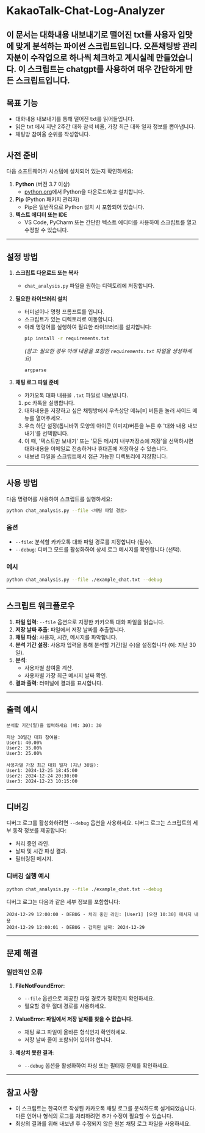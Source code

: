 # KakaoTalk-Chat-Log-Analyzer
이 문서는 대화내용 내보내기로 떨어진 txt를 사용자 입맛에 맞게 분석하는 파이썬 스크립트입니다.
오픈채팅방 관리자분이 수작업으로 하나씩 체크하고 계시실레 만들었습니다.
이 스크립트는 chatgpt를 사용하여 매우 간단하게 만든 스크립트입니다.
---
## 목표 기능
- 대화내용 내보내기를 통해 떨어진 txt를 읽어들입니다.
- 읽은 txt 에서 지난 2주간 대화 참석 비율, 가장 최근 대화 일자 정보를 뽑아냅니다.
- 채팅방 참여율 순위를 작성합니다.

## 사전 준비

다음 소프트웨어가 시스템에 설치되어 있는지 확인하세요:

1. **Python** (버전 3.7 이상)
   - [python.org](https://www.python.org/)에서 Python을 다운로드하고 설치합니다.
2. **Pip** (Python 패키지 관리자)
   - Pip은 일반적으로 Python 설치 시 포함되어 있습니다.
3. **텍스트 에디터 또는 IDE**
   - VS Code, PyCharm 또는 간단한 텍스트 에디터를 사용하여 스크립트를 열고 수정할 수 있습니다.

---

## 설정 방법

1. **스크립트 다운로드 또는 복사**
   - `chat_analysis.py` 파일을 원하는 디렉토리에 저장합니다.

2. **필요한 라이브러리 설치**
   - 터미널이나 명령 프롬프트를 엽니다.
   - 스크립트가 있는 디렉토리로 이동합니다.
   - 아래 명령어를 실행하여 필요한 라이브러리를 설치합니다:
     ```bash
     pip install -r requirements.txt
     ```
     *(참고: 필요한 경우 아래 내용을 포함한 `requirements.txt` 파일을 생성하세요)*
     ```
     argparse
     ```

3. **채팅 로그 파일 준비**
   - 카카오톡 대화 내용을 `.txt` 파일로 내보냅니다.
    1. pc 카톡을 실행합니다.
    2. 대화내용을 저장하고 싶은 채팅방에서 우측상단 메뉴[≡] 버튼을 눌러 사이드 메뉴를 열어주세요.
    3. 우측 하단 설정(톱니바퀴 모양의 아이콘 이미지)버튼을 누른 후 '대화 내용 내보내기'를 선택합니다.
    4. 이 때,  '텍스트만 보내기' 또는 '모든 메시지 내부저장소에 저장'을 선택하시면 대화내용을 이메일로 전송하거나 휴대폰에 저장하실 수 있습니다. 
   - 내보낸 파일을 스크립트에서 접근 가능한 디렉토리에 저장합니다.

---

## 사용 방법

다음 명령어를 사용하여 스크립트를 실행하세요:

```bash
python chat_analysis.py --file <채팅 파일 경로>
```

### 옵션

- `--file`: 분석할 카카오톡 대화 파일 경로를 지정합니다 (필수).
- `--debug`: 디버그 모드를 활성화하여 상세 로그 메시지를 확인합니다 (선택).

### 예시

```bash
python chat_analysis.py --file ./example_chat.txt --debug
```

---

## 스크립트 워크플로우

1. **파일 입력**: `--file` 옵션으로 지정한 카카오톡 대화 파일을 읽습니다.
2. **저장 날짜 추출**: 파일에서 저장 날짜를 추출합니다.
3. **채팅 파싱**: 사용자, 시간, 메시지를 파악합니다.
4. **분석 기간 설정**: 사용자 입력을 통해 분석할 기간(일 수)을 설정합니다 (예: 지난 30일).
5. **분석**:
   - 사용자별 참여율 계산.
   - 사용자별 가장 최근 메시지 날짜 확인.
6. **결과 출력**: 터미널에 결과를 표시합니다.

---

## 출력 예시

```plaintext
분석할 기간(일)을 입력하세요 (예: 30): 30

지난 30일간 대화 참여율:
User1: 40.00%
User2: 35.00%
User3: 25.00%

사용자별 가장 최근 대화 일자 (지난 30일):
User1: 2024-12-25 18:45:00
User2: 2024-12-24 20:30:00
User3: 2024-12-23 10:15:00
```

---

## 디버깅

디버그 로그를 활성화하려면 `--debug` 옵션을 사용하세요. 디버그 로그는 스크립트의 세부 동작 정보를 제공합니다:

- 처리 중인 라인.
- 날짜 및 시간 파싱 결과.
- 필터링된 메시지.

### 디버깅 실행 예시

```bash
python chat_analysis.py --file ./example_chat.txt --debug
```

디버그 로그는 다음과 같은 세부 정보를 포함합니다:
```plaintext
2024-12-29 12:00:00 - DEBUG - 처리 중인 라인: [User1] [오전 10:30] 메시지 내용
2024-12-29 12:00:01 - DEBUG - 감지된 날짜: 2024-12-29
```

---

## 문제 해결

### 일반적인 오류

1. **FileNotFoundError**:
   - `--file` 옵션으로 제공한 파일 경로가 정확한지 확인하세요.
   - 필요할 경우 절대 경로를 사용하세요.

2. **ValueError: 파일에서 저장 날짜를 찾을 수 없습니다.**
   - 채팅 로그 파일이 올바른 형식인지 확인하세요.
   - 저장 날짜 줄이 포함되어 있어야 합니다.

3. **예상치 못한 결과**:
   - `--debug` 옵션을 활성화하여 파싱 또는 필터링 문제를 확인하세요.

---

## 참고 사항

- 이 스크립트는 한국어로 작성된 카카오톡 채팅 로그를 분석하도록 설계되었습니다. 다른 언어나 형식의 로그를 처리하려면 추가 수정이 필요할 수 있습니다.
- 최상의 결과를 위해 내보낸 후 수정되지 않은 원본 채팅 로그 파일을 사용하세요.


